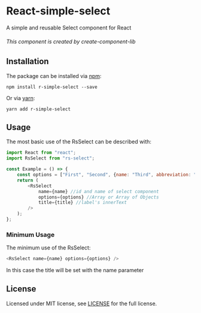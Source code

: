 # React-simple-select

A simple and reusable Select component for React

###### *This component is created by create-component-lib*

## Installation

The package can be installed via [npm](https://github.com/npm/cli):

```
npm install r-simple-select --save
```

Or via [yarn](https://github.com/yarnpkg/yarn):

```
yarn add r-simple-select
```

## Usage

The most basic use of the RsSelect can be described with:

```js
import React from "react";
import RsSelect from "rs-select";

const Example = () => {
    const options = ["First", "Second", {name: "Third", abbreviation: "3rd" }]
    return (
        <RsSelect
            name={name} //id and name of select component
            options={options} //Array or Array of Objects
            title={title} //label's innerText
        />
    );
};
```

### Minimum Usage

The minimum use of the RsSelect:

```js
<RsSelect name={name} options={options} />
```

In this case the title will be set with the name parameter

## License

Licensed under MIT license, see [LICENSE](LICENSE) for the full license.
